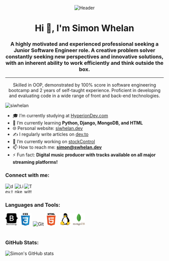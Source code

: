 <div align="center">

![Header](https://github.com/siwhelan/header-banner/blob/main/header.png)

<h1>Hi 👋, I'm Simon Whelan</h1>

### A highly motivated and experienced professional seeking a Junior Software Engineer role. A creative problem solver constantly seeking new perspectives and innovative solutions, with an inherent ability to work efficiently and think outside the box. 
---
Skilled in OOP, demonstrated by 100% score in software engineering bootcamp and 2 years of self-taught experience. Proficient in developing and evaluating code in a wide range of front and back-end technologies.

</div>

<img src="https://komarev.com/ghpvc/?username=siwhelan&label=Profile%20views&color=0e75b6&style=flat" alt="siwhelan" />

- 🎓 I’m currently studying at [HyperionDev.com](https://www.hyperiondev.com/)
- 🌱 I’m currently learning **Python, Django, MongoDB, and HTML**
- 🌐 Personal website: [siwhelan.dev](https://siwhelan.dev/)
- ✍️ I regularly write articles on [dev.to](https://dev.to/siwhelan) 
- 🔨 I’m currently working on [stockControl](https://github.com/siwhelan/stockControl)
- 📫 How to reach me: **simon@swhelan.dev**
- ⚡ Fun fact: **Digital music producer with tracks available on all major streaming platforms!**

### Connect with me:
[<img align="left" alt="dev.to" height="30" width="30" src="https://raw.githubusercontent.com/rahuldkjain/github-profile-readme-generator/master/src/images/icons/Social/devto.svg" />][devto]
[<img align="left" alt="LinkedIn" height="30" width="30" src="https://raw.githubusercontent.com/rahuldkjain/github-profile-readme-generator/master/src/images/icons/Social/linked-in-alt.svg" />][linkedin]
[<img align="left" alt="Twitter" height="30" width="30" src="https://raw.githubusercontent.com/rahuldkjain/github-profile-readme-generator/master/src/images/icons/Social/twitter.svg" />][twitter]

[devto]: https://dev.to/siwhelan
[linkedin]: https://linkedin.com/in/simon-whelan-053512256
[twitter]: https://twitter.com/siwhelan

<br />
<br />

### Languages and Tools:
<div>
<img alt="Bootstrap" src="https://raw.githubusercontent.com/devicons/devicon/master/icons/bootstrap/bootstrap-plain-wordmark.svg" width="40" height="40" />
<img alt="CSS3" src="https://raw.githubusercontent.com/devicons/devicon/master/icons/css3/css3-original-wordmark.svg" width="40" height="40" />
<img alt="Git" src="https://www.vectorlogo.zone/logos/git-scm/git-scm-icon.svg" width="40" height="40" />
<img alt="HTML5" src="https://raw.githubusercontent.com/devicons/devicon/master/icons/html5/html5-original-wordmark.svg" width="40" height="40" />
<img alt="Linux" src="https://raw.githubusercontent.com/devicons/devicon/master/icons/linux/linux-original.svg" width="40" height="40" />
<img alt="MongoDB" src="https://raw.githubusercontent.com/devicons/devicon/master/icons/mongodb/mongodb-original-wordmark.svg" width="40" height="40" />

<br />
<br />
  
### GitHub Stats:

![Simon's GitHub stats](https://github-readme-stats.vercel.app/api?username=siwhelan&show_icons=true&theme=default)

  
<br />
<br />
 
